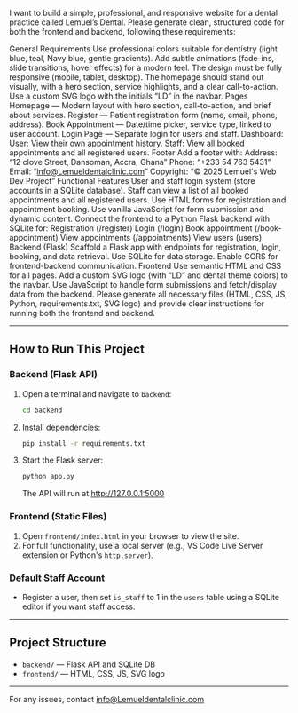 I want to build a simple, professional, and responsive website for a dental practice called Lemuel’s Dental. Please generate clean, structured code for both the frontend and backend, following these requirements:

General Requirements
Use professional colors suitable for dentistry (light blue, teal, Navy blue, gentle gradients).
Add subtle animations (fade-ins, slide transitions, hover effects) for a modern feel.
The design must be fully responsive (mobile, tablet, desktop).
The homepage should stand out visually, with a hero section, service highlights, and a clear call-to-action.
Use a custom SVG logo with the initials “LD” in the navbar.
Pages
Homepage — Modern layout with hero section, call-to-action, and brief about services.
Register — Patient registration form (name, email, phone, address).
Book Appointment — Date/time picker, service type, linked to user account.
Login Page — Separate login for users and staff.
Dashboard:
User: View their own appointment history.
Staff: View all booked appointments and all registered users.
Footer
Add a footer with:
Address: “12 clove Street, Dansoman, Accra, Ghana”
Phone: “+233 54 763 5431”
Email: “info@Lemueldentalclinic.com”
Copyright: “© 2025 Lemuel's Web Dev Project”
Functional Features
User and staff login system (store accounts in a SQLite database).
Staff can view a list of all booked appointments and all registered users.
Use HTML forms for registration and appointment booking.
Use vanilla JavaScript for form submission and dynamic content.
Connect the frontend to a Python Flask backend with SQLite for:
Registration (/register)
Login (/login)
Book appointment (/book-appointment)
View appointments (/appointments)
View users (users)
Backend (Flask)
Scaffold a Flask app with endpoints for registration, login, booking, and data retrieval.
Use SQLite for data storage.
Enable CORS for frontend-backend communication.
Frontend
Use semantic HTML and CSS for all pages.
Add a custom SVG logo (with “LD” and dental theme colors) to the navbar.
Use JavaScript to handle form submissions and fetch/display data from the backend.
Please generate all necessary files (HTML, CSS, JS, Python, requirements.txt, SVG logo) and provide clear instructions for running both the frontend and backend.

---

## How to Run This Project

### Backend (Flask API)
1. Open a terminal and navigate to `backend`:
   ```cmd
   cd backend
   ```
2. Install dependencies:
   ```cmd
   pip install -r requirements.txt
   ```
3. Start the Flask server:
   ```cmd
   python app.py
   ```
   The API will run at http://127.0.0.1:5000

### Frontend (Static Files)
1. Open `frontend/index.html` in your browser to view the site.
2. For full functionality, use a local server (e.g., VS Code Live Server extension or Python's `http.server`).

### Default Staff Account
- Register a user, then set `is_staff` to 1 in the `users` table using a SQLite editor if you want staff access.

---

## Project Structure
- `backend/` — Flask API and SQLite DB
- `frontend/` — HTML, CSS, JS, SVG logo

---

For any issues, contact info@Lemueldentalclinic.com